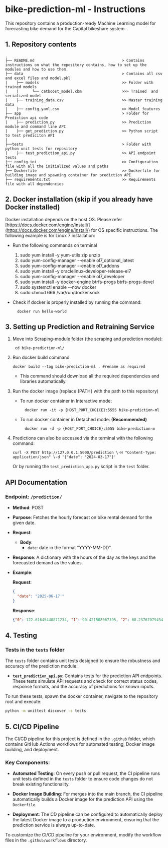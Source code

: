 # bike-prediction-ml - Instructions
This repository contains a production-ready Machine Learning model for forecasting bike demand for the Capital bikeshare system.
## 1. Repository contents

```
.
├── README.md                                       > Contains instructions on what the repository contains, how to set up the modules and how to use them.
├── data                                            > Contains all csv and excel files and model.pkl
|    ├── models                                     >> Folder with trained models
|    |      └── catboost_model.cbm                  >>> Trained  and serialized model
|    ├── training_data.csv                          >> Master training data
|    ├── config.yaml.csv                            >> Model features
├── app                                             > Folder for Prediction api code
|    ├── prediction.py                              >> Prediction module and command line API
|    ├── get_prediction.py                          >> Python script to test prediciton API
|
├──tests                                            > Folder with python unit tests for repository      
|    ├── test_prediction_api.py                     >> API endpoint tests
├── config.ini                                      >> Configuration file with all the initialized values and paths
├── Dockerfile                                      >> Dockerfile for building image and spawning container for prediction API
├── requirements.txt                                >> Requirements file with all dependencies
```  

## 2. Docker installation (skip if you already have Docker installed)

Docker installation depends on the host OS. Please refer [https://docs.docker.com/engine/install/](https://docs.docker.com/engine/install/) for OS specific instructions. The following example is for Linux 7 installation:

- Run the following commands on terminal
    1. sudo yum install -y yum-utils zip unzip
    2. sudo yum-config-manager --enable ol7\_optional\_latest
    3. sudo yum-config-manager --enable ol7\_addons
    4. sudo yum install -y oraclelinux-developer-release-el7
    5. sudo yum-config-manager --enable ol7\_developer
    6. sudo yum install -y docker-engine btrfs-progs btrfs-progs-devel
    7. sudo systemctl enable --now docker
    8. sudo chmod 666 /var/run/docker.sock

- Check if docker is properly installed by running the command:

        docker run hello-world

## 3. Setting up Prediction and Retraining Service

1. Move into Scraping-module folder (the scraping and prediction module):

    	cd bike-prediction-ml/

2.  Run docker build command

        docker build --tag bike-prediction-ml . #rename as required

    - This command should download all the required dependencies and libraries automatically.

3. Run the docker image (replace {PATH} with the path to this repository)
    - To run docker container in Interactive mode:

            docker run -it -p {HOST_PORT_CHOICE}:5555 bike-prediction-ml

    - To run docker container in Detached mode: **(Recommended)**

            docker run -d -p {HOST_PORT_CHOICE}:5555 bike-prediction-m

4. Predictions can also be accessed via the terminal with the following command:
    ```
    curl -X POST http://127.0.0.1:5000/prediction \-H "Content-Type: application/json" \-d '{"date": "2024-03-17"}'
    ```
    Or by running the `test_prediction_app.py` script in the `test` folder.

## API Documentation

### Endpoint: `/prediction/`

<a name="prediction"></a>

- **Method**: POST
- **Purpose**: Fetches the hourly forecast on bike rental demand for the given date.

- **Request**:
  - **Body**:
    - `date`: date in the format "YYYY-MM-DD".

- **Response**: A dictionary with the hours of the day as the keys and the forecasted demand as the values.

- **Example**:

  **Request**:
  ```json
  {
    "date": "2025-06-17'"
  }
  ```

  **Response**:
  
    ```json
    {"0": 122.61645440871234, "1": 90.421508067395, "2": 68.23767079434626, "3": 33.817141596024385, "4": 24.418046302801486, "5": 31.40367799480748, "6": 55.83285229964325, "7": 123.39448565725763, "8": 228.00894382430394, "9": 285.79271912890874, "10": 392.38677788603593, "11": 455.8238122110369, "12": 513.0105588192546, "13": 516.6045843676111, "14": 508.3662804962507, "15": 514.3626031538838, "16": 532.9201113724275, "17": 529.33354355843, "18": 489.8726974745671, "19": 388.7894078735194, "20": 341.68015521930096, "21": 269.28715935410673, "22": 181.03138714804314, "23": 116.27599805626227}
    ```

## 4. Testing

### Tests in the `tests` folder

The `tests` folder contains unit tests designed to ensure the robustness and accuracy of the prediction module:

- **`test_prediction_api.py`**: Contains tests for the prediction API endpoints. These tests simulate API requests and check for correct status codes, response formats, and the accuracy of predictions for known inputs.

To run these tests, spawn the docker container, navigate to the repository root and execute:

```bash
python -m unittest discover -s tests
```

## 5. CI/CD Pipeline

The CI/CD pipeline for this project is defined in the `.github` folder, which contains GitHub Actions workflows for automated testing, Docker image building, and deployment.

### Key Components:

- **Automated Testing**: On every push or pull request, the CI pipeline runs unit tests defined in the `tests` folder to ensure code changes do not break existing functionality.

- **Docker Image Building**: For merges into the main branch, the CI pipeline automatically builds a Docker image for the prediction API using the `Dockerfile`.

- **Deployment**: The CD pipeline can be configured to automatically deploy the latest Docker image to a production environment, ensuring that the prediction service is always up-to-date.

To customize the CI/CD pipeline for your environment, modify the workflow files in the `.github/workflows` directory.

